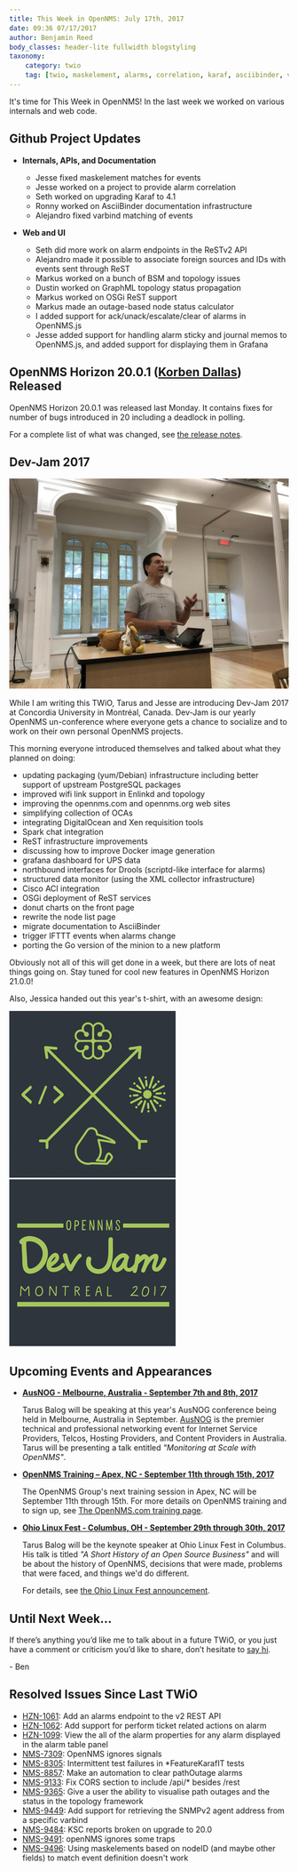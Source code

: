 ```yaml
---
title: This Week in OpenNMS: July 17th, 2017
date: 09:36 07/17/2017
author: Benjamin Reed
body_classes: header-lite fullwidth blogstyling
taxonomy:
    category: twio
    tag: [twio, maskelement, alarms, correlation, karaf, asciibinder, varbinds, rest, bsm, topology, graphml, osgi, outages, opennms.js, helm, grafana, horizon, dev-jam, training, ohio linux fest, olf]
---
```


It's time for This Week in OpenNMS!  In the last week we worked on various internals and web code.

<!-- git log --all --no-merges --since='2017-07-10 00:00:00' --until='2017-07-17 00:00:00' --format='%Cblue%ai %Cgreen%aN %Cred%d %Creset%s %Cblue(%H)' | sort | less -R -->

## Github Project Updates

* __Internals, APIs, and Documentation__

  * Jesse fixed maskelement matches for events
  * Jesse worked on a project to provide alarm correlation
  * Seth worked on upgrading Karaf to 4.1
  * Ronny worked on AsciiBinder documentation infrastructure
  * Alejandro fixed varbind matching of events

* __Web and UI__

  * Seth did more work on alarm endpoints in the ReSTv2 API
  * Alejandro made it possible to associate foreign sources and IDs with events sent through ReST
  * Markus worked on a bunch of BSM and topology issues
  * Dustin worked on GraphML topology status propagation
  * Markus worked on OSGi ReST support
  * Markus made an outage-based node status calculator
  * I added support for ack/unack/escalate/clear of alarms in OpenNMS.js
  * Jesse added support for handling alarm sticky and journal memos to OpenNMS.js, and added support for displaying them in Grafana

## OpenNMS Horizon 20.0.1 ([Korben Dallas](http://fifth-element.wikia.com/wiki/Korben_Dallas)) Released

OpenNMS Horizon 20.0.1 was released last Monday.
It contains fixes for number of bugs introduced in 20 including a deadlock in polling.

For a complete list of what was changed, see [the release notes](http://bit.ly/opennms-changes-20-0-1).

## Dev-Jam 2017

![Dev-Jam 2017](tarus-devjam.jpg)

While I am writing this TWiO, Tarus and Jesse are introducing Dev-Jam 2017 at Concordia University in Montréal, Canada.
Dev-Jam is our yearly OpenNMS un-conference where everyone gets a chance to socialize and to work on their own personal OpenNMS projects.

This morning everyone introduced themselves and talked about what they planned on doing:

* updating packaging (yum/Debian) infrastructure including better support of upstream PostgreSQL packages
* improved wifi link support in Enlinkd and topology
* improving the opennms.com and opennms.org web sites
* simplifying collection of OCAs
* integrating DigitalOcean and Xen requisition tools
* Spark chat integration
* ReST infrastructure improvements
* discussing how to improve Docker image generation
* grafana dashboard for UPS data
* northbound interfaces for Drools (scriptd-like interface for alarms)
* structured data monitor (using the XML collector infrastructure)
* Cisco ACI integration
* OSGi deployment of ReST services
* donut charts on the front page
* rewrite the node list page
* migrate documentation to AsciiBinder
* trigger IFTTT events when alarms change
* porting the Go version of the minion to a new platform

Obviously not all of this will get done in a week, but there are lots of neat things going on.  Stay tuned for cool new features in OpenNMS Horizon 21.0.0!

Also, Jessica handed out this year's t-shirt, with an awesome design:

![Front](dev-jam-2017-front-300.png) ![Back](dev-jam-2017-back-300.png)


## Upcoming Events and Appearances

* __[AusNOG - Melbourne, Australia - September 7th and 8th, 2017](http://www.ausnog.net/)__

  Tarus Balog will be speaking at this year's AusNOG conference being held in Melbourne, Australia in September.
  [AusNOG](http://www.ausnog.net/) is the premier technical and professional networking event for Internet Service Providers, Telcos, Hosting Providers, and Content Providers in Australia.
  Tarus will be presenting a talk entitled _"Monitoring at Scale with OpenNMS"_.

* __[OpenNMS Training – Apex, NC - September 11th through 15th, 2017](http://www.opennms.com/training/)__

  The OpenNMS Group's next training session in Apex, NC will be September 11th through 15th.
  For more details on OpenNMS training and to sign up, see [The OpenNMS.com training page](http://www.opennms.com/training/).

* __[Ohio Linux Fest - Columbus, OH - September 29th through 30th, 2017](https://ohiolinux.org/tarus-balog-to-keynote-ohio-linuxfest-2017/)__

  Tarus Balog will be the keynote speaker at Ohio Linux Fest in Columbus.
  His talk is titled _"A Short History of an Open Source Business"_ and will be about the history of OpenNMS, decisions that were made, problems that were faced, and things we'd do different.

  For details, see [the Ohio Linux Fest announcement](https://ohiolinux.org/tarus-balog-to-keynote-ohio-linuxfest-2017/).

## Until Next Week…

If there’s anything you’d like me to talk about in a future TWiO, or you just have a comment or criticism you’d like to share, don’t hesitate to [say hi](mailto:twio@opennms.org).

\- Ben

<!--
  https://github.com/OpenNMS/twio-fodder/blob/master/scripts/twio-issues-list.pl
-->

## Resolved Issues Since Last TWiO

* [HZN-1061](https://issues.opennms.org/browse/HZN-1061): Add an alarms endpoint to the v2 REST API
* [HZN-1062](https://issues.opennms.org/browse/HZN-1062): Add support for perform ticket related actions on alarm
* [HZN-1099](https://issues.opennms.org/browse/HZN-1099): View the all of the alarm properties for any alarm displayed in the alarm table panel
* [NMS-7309](https://issues.opennms.org/browse/NMS-7309): OpenNMS ignores signals
* [NMS-8305](https://issues.opennms.org/browse/NMS-8305): Intermittent test failures in *FeatureKarafIT tests
* [NMS-8857](https://issues.opennms.org/browse/NMS-8857): Make an automation to clear pathOutage alarms
* [NMS-9133](https://issues.opennms.org/browse/NMS-9133): Fix CORS section to include /api/* besides /rest 
* [NMS-9365](https://issues.opennms.org/browse/NMS-9365): Give a user the ability to visualise path outages and the status in the topology framework
* [NMS-9449](https://issues.opennms.org/browse/NMS-9449): Add support for retrieving the SNMPv2 agent address from a specific varbind
* [NMS-9484](https://issues.opennms.org/browse/NMS-9484): KSC reports broken on upgrade to 20.0
* [NMS-9491](https://issues.opennms.org/browse/NMS-9491): openNMS ignores some traps
* [NMS-9496](https://issues.opennms.org/browse/NMS-9496): Using maskelements based on nodeID (and maybe other fields) to match event definition doesn't work
